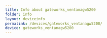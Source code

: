 ```yaml
---
title: Info about gateworks_ventanagw5200
folder: info
layout: deviceinfo
permalink: /devices/gateworks_ventanagw5200/
device: gateworks_ventanagw5200
---
```

